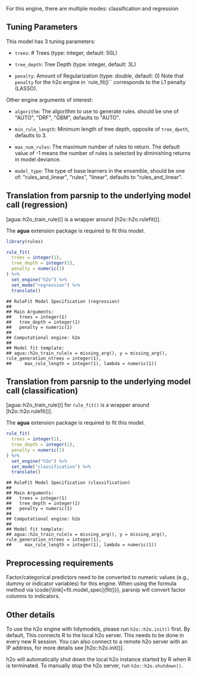 


For this engine, there are multiple modes: classification and regression

## Tuning Parameters



This model has 3 tuning parameters:

- `trees`: # Trees (type: integer, default: 50L)

- `tree_depth`: Tree Depth (type: integer, default: 3L)

- `penalty`: Amount of Regularization (type: double, default: 0)
Note that `penalty` for the h2o engine in `rule_fit()`` corresponds to the L1 penalty (LASSO). 


Other engine arguments of interest: 

- `algorithm`: The algorithm to use to generate rules. should be one of "AUTO", "DRF", "GBM", defaults to "AUTO".

- `min_rule_length`: Minimum length of tree depth, opposite of `tree_dpeth`, defaults to 3.

- `max_num_rules`: The maximum number of rules to return. The default value of -1 means the number of rules is selected by diminishing returns in model deviance. 

- `model_type`: The type of base learners in the ensemble, should be one of: "rules_and_linear", "rules", "linear", defaults to "rules_and_linear".


## Translation from parsnip to the underlying model call  (regression)

[agua::h2o_train_rule()] is a wrapper around [h2o::h2o.rulefit()]. 

The **agua** extension package is required to fit this model.


```r
library(rules)

rule_fit(
  trees = integer(1),
  tree_depth = integer(1),
  penalty = numeric(1)
) %>%
  set_engine("h2o") %>%
  set_mode("regression") %>%
  translate()
```

```
## RuleFit Model Specification (regression)
## 
## Main Arguments:
##   trees = integer(1)
##   tree_depth = integer(1)
##   penalty = numeric(1)
## 
## Computational engine: h2o 
## 
## Model fit template:
## agua::h2o_train_rule(x = missing_arg(), y = missing_arg(), rule_generation_ntrees = integer(1), 
##     max_rule_length = integer(1), lambda = numeric(1))
```

## Translation from parsnip to the underlying model call  (classification)



[agua::h2o_train_rule()] for `rule_fit()` is a wrapper around [h2o::h2o.rulefit()]. 

The **agua** extension package is required to fit this model.


```r
rule_fit(
  trees = integer(1),
  tree_depth = integer(1),
  penalty = numeric(1)
) %>%
  set_engine("h2o") %>%
  set_mode("classification") %>%
  translate()
```

```
## RuleFit Model Specification (classification)
## 
## Main Arguments:
##   trees = integer(1)
##   tree_depth = integer(1)
##   penalty = numeric(1)
## 
## Computational engine: h2o 
## 
## Model fit template:
## agua::h2o_train_rule(x = missing_arg(), y = missing_arg(), rule_generation_ntrees = integer(1), 
##     max_rule_length = integer(1), lambda = numeric(1))
```

## Preprocessing requirements


Factor/categorical predictors need to be converted to numeric values (e.g., dummy or indicator variables) for this engine. When using the formula method via \\code{\\link[=fit.model_spec]{fit()}}, parsnip will convert factor columns to indicators.

## Other details


To use the h2o engine with tidymodels, please run `h2o::h2o.init()` first. By default, This connects R to the local h2o server. This needs to be done in every new R session. You can also connect to a remote h2o server with an IP address, for more details see [h2o::h2o.init()]. 

h2o will automatically shut down the local h2o instance started by R when R is terminated. To manually stop the h2o server, run `h2o::h2o.shutdown()`. 
